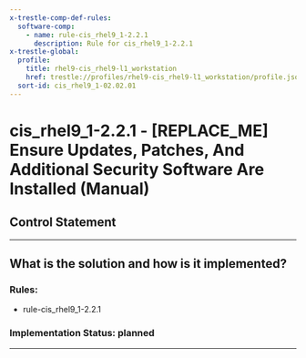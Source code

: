 ```yaml
---
x-trestle-comp-def-rules:
  software-comp:
    - name: rule-cis_rhel9_1-2.2.1
      description: Rule for cis_rhel9_1-2.2.1
x-trestle-global:
  profile:
    title: rhel9-cis_rhel9-l1_workstation
    href: trestle://profiles/rhel9-cis_rhel9-l1_workstation/profile.json
  sort-id: cis_rhel9_1-02.02.01
---
```


# cis_rhel9_1-2.2.1 - \[REPLACE_ME\] Ensure Updates, Patches, And Additional Security Software Are Installed (Manual)

## Control Statement

______________________________________________________________________

## What is the solution and how is it implemented?

<!-- For implementation status enter one of: implemented, partial, planned, alternative, not-applicable -->

<!-- Note that the list of rules under ### Rules: is read-only and changes will not be captured after assembly to JSON -->

<!-- Add control implementation description here for control: cis_rhel9_1-2.2.1 -->

### Rules:

  - rule-cis_rhel9_1-2.2.1

### Implementation Status: planned

______________________________________________________________________
